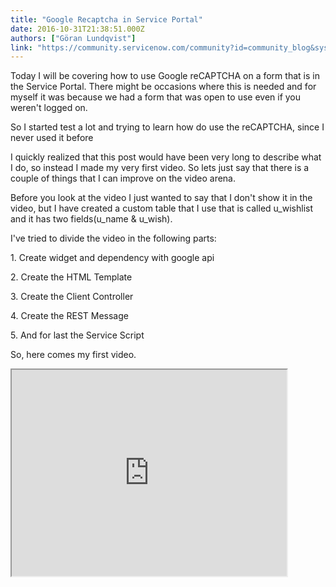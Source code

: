 ```yaml
---
title: "Google Recaptcha in Service Portal"
date: 2016-10-31T21:38:51.000Z
authors: ["Göran Lundqvist"]
link: "https://community.servicenow.com/community?id=community_blog&sys_id=d6bdaaa9dbd0dbc01dcaf3231f9619cd"
---
```

<p>Today I will be covering how to use Google reCAPTCHA on a form that is in the Service Portal. There might be occasions where this is needed and for myself it was because we had a form that was open to use even if you weren't logged on.</p><p></p><p>So I started test a lot and trying to learn how do use the reCAPTCHA, since I never used it before <span __jive_emoticon_name="happy" __jive_macro_name="emoticon" class="jive_emote jive_macro" data-renderedposition="71_626_16_16" src="/8.0.4.21bdc7e/images/emoticons/happy.png"></span></p><p>I quickly realized that this post would have been very long to describe what I do, so instead I made my very first video. So lets just say that there is a couple of things that I can improve on the video arena.</p><p></p><p>Before you look at the video I just wanted to say that I don't show it in the video, but I have created a custom table that I use that is called u_wishlist and it has two fields(u_name &amp; u_wish).</p><p>I've tried to divide the video in the following parts:</p><p></p><p>1. Create widget and dependency with google api</p><p>2. Create the HTML Template</p><p>3. Create the Client Controller</p><p>4. Create the REST Message</p><p>5. And for last the Service Script</p><p></p><p>So, here comes my first video.</p><p><iframe src="https://youtube.com/embed/BYPIBVDGLmo" width="440" height="330"/></p><p></p><p></p><p></p><p>Take care,</p><p>Göran</p><p></p><p><img   alt="Symfoni Logo Color Box.jpg" class="image-1 jive-image" height="56" src="d3aca0c2db18dfc03eb27a9e0f9619f3.iix" style="width: 192px; height: 55.6522px;" width="192"/><img  alt="sn-community-mvp.png" class="image-2 jive-image" src="6689cccadbdc5fc068c1fb651f9619f0.iix" style="width: auto; height: auto;"/></p>